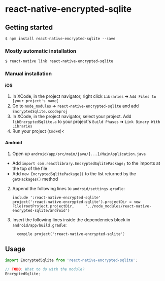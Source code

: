 # react-native-encrypted-sqlite

## Getting started

`$ npm install react-native-encrypted-sqlite --save`

### Mostly automatic installation

`$ react-native link react-native-encrypted-sqlite`

### Manual installation


#### iOS

1. In XCode, in the project navigator, right click `Libraries` ➜ `Add Files to [your project's name]`
2. Go to `node_modules` ➜ `react-native-encrypted-sqlite` and add `EncryptedSqlite.xcodeproj`
3. In XCode, in the project navigator, select your project. Add `libEncryptedSqlite.a` to your project's `Build Phases` ➜ `Link Binary With Libraries`
4. Run your project (`Cmd+R`)<

#### Android

1. Open up `android/app/src/main/java/[...]/MainApplication.java`
  - Add `import com.reactlibrary.EncryptedSqlitePackage;` to the imports at the top of the file
  - Add `new EncryptedSqlitePackage()` to the list returned by the `getPackages()` method
2. Append the following lines to `android/settings.gradle`:
  	```
  	include ':react-native-encrypted-sqlite'
  	project(':react-native-encrypted-sqlite').projectDir = new File(rootProject.projectDir, 	'../node_modules/react-native-encrypted-sqlite/android')
  	```
3. Insert the following lines inside the dependencies block in `android/app/build.gradle`:
  	```
      compile project(':react-native-encrypted-sqlite')
  	```


## Usage
```javascript
import EncryptedSqlite from 'react-native-encrypted-sqlite';

// TODO: What to do with the module?
EncryptedSqlite;
```
